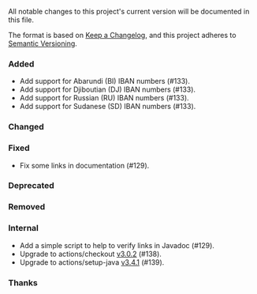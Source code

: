 All notable changes to this project's current version will be documented in this file.

The format is based on [Keep a Changelog](https://keepachangelog.com/en/1.0.0/), and this project adheres
to [Semantic Versioning](https://semver.org/spec/v2.0.0.html).

### Added

- Add support for Abarundi (BI) IBAN numbers (#133).
- Add support for Djiboutian (DJ) IBAN numbers (#133).
- Add support for Russian (RU) IBAN numbers (#133).
- Add support for Sudanese (SD) IBAN numbers (#133).

### Changed

### Fixed

- Fix some links in documentation (#129).

### Deprecated

### Removed

### Internal

- Add a simple script to help to verify links in Javadoc (#129).
- Upgrade to actions/checkout [v3.0.2](https://github.com/actions/checkout/releases/tag/v3.0.2) (#138).
- Upgrade to actions/setup-java [v3.4.1](https://github.com/actions/setup-java/releases/tag/v3.4.1) (#139).

### Thanks
